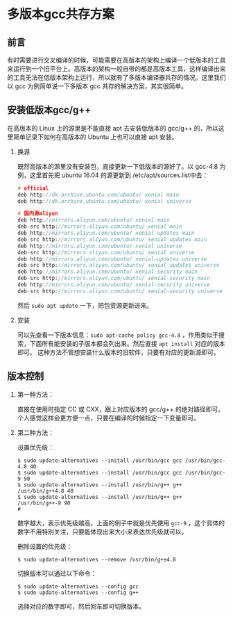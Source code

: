 # 多版本gcc共存方案


## 前言

有时需要进行交叉编译的时候，可能需要在高版本的架构上编译一个低版本的工具来运行到一个旧平台上。高版本的架构一般自带的都是高版本工具，这样编译出来的工具无法在低版本架构上运行，所以就有了多版本编译器共存的情况。这里我们以 gcc 为例简单说一下多版本 gcc 共存的解决方案，其实很简单。

## 安装低版本gcc/g++

在高版本的 Linux 上的源里是不能直接 apt 去安装低版本的 gcc/g++ 的，所以这里简单记录下如何在高版本的 Ubuntu 上也可以直接 apt 安装。

1. 换源

   既然高版本的源里没有安装包，直接更新一下低版本的源好了。以 gcc-4.8 为例，这里首先把 ubuntu 16.04 的源更新到 /etc/apt/sources.list中去：

    ```c
    # official
    deb http://dk.archive.ubuntu.com/ubuntu/ xenial main
    deb http://dk.archive.ubuntu.com/ubuntu/ xenial universe

    # 国内源aliyun
    deb http://mirrors.aliyun.com/ubuntu/ xenial main
    deb-src http://mirrors.aliyun.com/ubuntu/ xenial main
    deb http://mirrors.aliyun.com/ubuntu/ xenial-updates main
    deb-src http://mirrors.aliyun.com/ubuntu/ xenial-updates main
    deb http://mirrors.aliyun.com/ubuntu/ xenial universe
    deb-src http://mirrors.aliyun.com/ubuntu/ xenial universe
    deb http://mirrors.aliyun.com/ubuntu/ xenial-updates universe
    deb-src http://mirrors.aliyun.com/ubuntu/ xenial-updates universe
    deb http://mirrors.aliyun.com/ubuntu/ xenial-security main
    deb-src http://mirrors.aliyun.com/ubuntu/ xenial-security main
    deb http://mirrors.aliyun.com/ubuntu/ xenial-security universe
    deb-src http://mirrors.aliyun.com/ubuntu/ xenial-security universe
    ```

    然后 `sudo apt update` 一下，把包资源更新进来。

2. 安装

   可以先查看一下版本信息：`sudo apt-cache policy gcc-4.8` ，作用类似于搜索，下面所有能安装的子版本都会列出来。然后直接 `apt install` 对应的版本即可。
   这种方法不管想安装什么版本的旧软件，只要有对应的更新源即可。

## 版本控制

1. 第一种方法：

    直接在使用时指定 CC 或 CXX，跟上对应版本的 gcc/g++ 的绝对路径即可。个人感觉这样会更方便一点，只要在编译的时候指定一下变量即可。

2. 第二种方法：

    设置优先级：

    ```shell
    $ sudo update-alternatives --install /usr/bin/gcc gcc /usr/bin/gcc-4.8 40
    $ sudo update-alternatives --install /usr/bin/gcc gcc /usr/bin/gcc-9 90
    $ sudo update-alternatives --install /usr/bin/g++ g++ /usr/bin/g++4.8 40
    $ sudo update-alternatives --install /usr/bin/g++ g++ /usr/bin/g++-9 90
    # 
    ```

    数字越大，表示优先级越高，上面的例子中就是优先使用 `gcc-9` ，这个具体的数字不用特别关注，只要能体现出来大小来表达优先级就可以。

    删除设置的优先级：

    ```shell
    $ sudo update-alternatives --remove /usr/bin/g+±4.8
    ```

    切换版本可以通过以下命令：

    ```shell
    $ sudo update-alternatives --config gcc
    $ sudo update-alternatives --config g++
    ```

    选择对应的数字即可，然后回车即可切换版本。

